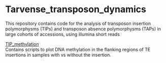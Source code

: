 # Tarvense_transposon_dynamics

This repository contains code for the analysis of transposon insertion polymorphysms (TIPs) and transposon absence polymorphysms (TAPs) in large cohorts of accessions, using illumina short reads

[TIP_methylation](https://github.com/acontrerasg/Tarvense_transposon_dynamics/tree/main/TIP_methylation) <br/>
Contains scripts to plot DNA methylation in the flanking regions of TE insertions in samples with vs without the insertion.
